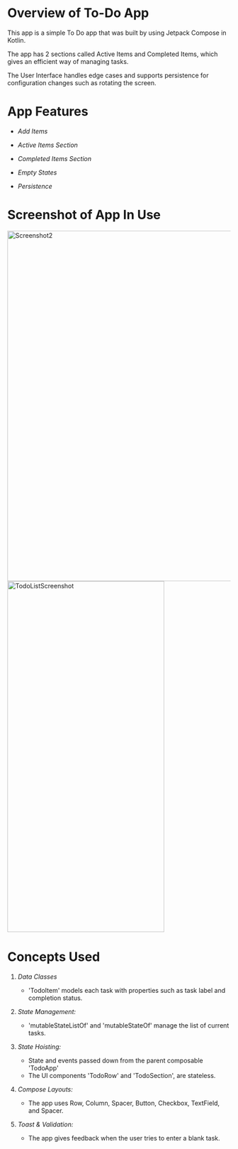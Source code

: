 # Overview of To-Do App

This app is a simple To Do app that was built by using Jetpack Compose in Kotlin.

The app has 2 sections called Active Items and Completed Items, which gives an efficient way of managing tasks.

The User Interface handles edge cases and supports persistence for configuration changes such as rotating the screen.

# App Features

- *Add Items*

- *Active Items Section*

- *Completed Items Section*

- *Empty States*

- *Persistence*


# Screenshot of App In Use

<img width="704" height="790" alt="Screenshot2" src="https://github.com/user-attachments/assets/5cea193b-9e85-45f7-8ef4-8f1b36244c48" />

<img width="354" height="791" alt="TodoListScreenshot" src="https://github.com/user-attachments/assets/a52dcbb7-749e-42f4-8745-efc5d8c6ecfe" />

# Concepts Used

1. *Data Classes*
   - 'TodoItem' models each task with properties such as task label and completion status.

2. *State Management:*
   - 'mutableStateListOf' and 'mutableStateOf' manage the list of current tasks.
  
3. *State Hoisting:*
   - State and events passed down from the parent composable 'TodoApp'
   - The UI components 'TodoRow' and 'TodoSection', are stateless.

5. *Compose Layouts:*
   - The app uses Row, Column, Spacer, Button, Checkbox, TextField, and Spacer.

6. *Toast & Validation:*
   - The app gives feedback when the user tries to enter a blank task.

